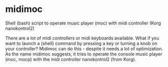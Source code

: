 # midimoc
Shell (bash) script to operate music player (moc) with midi controller (Korg nanokontrol2)

There are a lot of midi controllers or midi keyboards available.
What if you want to launch a (shell) command by pressing a key or turning a knob on your controller?
Midimoc can do this - despite it needs a lot of optimization.
As the name midimoc suggests, it tries to operate the console music player (moc, mocp) with the midi controller nanokontrol2 (from Korg).
